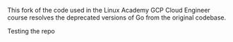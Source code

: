 This fork of the code used in the Linux Academy GCP Cloud Engineer course resolves the deprecated versions of Go from the original codebase.

Testing the repo
